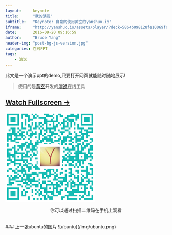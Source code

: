 ```yaml
---
layout:     keynote
title:      "我的演说"
subtitle:   "Keynote: 自豪的使用黄玄的yanshuo.io"
iframe:     "http://yanshuo.io/assets/player/?deck=5864b098128fe10069f6aa49"
date:       2016-09-20 09:16:59
author:     "Bruce Yang"
header-img: "post-bg-js-version.jpg"
categories: 在线PPT
tags:
    - 演说
---
```

此文是一个演示ppt的demo,只要打开网页就能随时随地展示!

> 使用的是[黄玄](https://huangxuan.me/about/)开发的[演说](http://yanshuo.io/)在线工具

## [Watch Fullscreen →](/img/我的演说.html)
![你可以通过扫描二维码在手机上观看](/img/演说Test.png)
<p style="text-align:center;">
   你可以通过扫描二维码在手机上观看
</p>
<!--more-->
<br>
### 上一张ubuntu的图片
![ubuntu](/img/ubuntu.png)